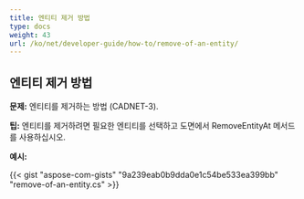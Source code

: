 ```yaml
---
title: 엔티티 제거 방법
type: docs
weight: 43
url: /ko/net/developer-guide/how-to/remove-of-an-entity/
---
```


## **엔티티 제거 방법**

**문제:** 엔티티를 제거하는 방법 (CADNET-3).

**팁:** 엔티티를 제거하려면 필요한 엔티티를 선택하고 도면에서 RemoveEntityAt 메서드를 사용하십시오.

**예시:**

{{< gist "aspose-com-gists" "9a239eab0b9dda0e1c54be533ea399bb" "remove-of-an-entity.cs" >}}
